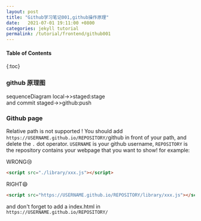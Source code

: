 ```yaml
---
layout: post
title: "Github学习笔记001,github操作原理"
date:   2021-07-01 19:11:00 +0800
categories: jekyll tutorial
permalink: /tutorial/frontend/github001
---
```

<script async src="https://unpkg.com/mermaid@8.11.0/dist/mermaid.min.js"></script>

<nav>
  <h4>Table of Contents</h4>
  {:toc}
</nav>

### github 原理图
<div class="mermaid">
sequenceDiagram
    local->>staged:stage<br>and commit
    staged->>github:push
</div>

### Github page
Relative path is not supported !
You should add ```https://USERNAME.github.io/REPOSITORY/```github in front of your path, and delete the ```.``` dot operator.
```USERNAME``` is your github username, ```REPOSITORY``` is the repository contains your webpage that you want to show!
for example:

WRONG:cry:
```HTML
<script src="./library/xxx.js"></script>
```

RIGHT:smile:
```HTML
<script src="https://USERNAME.github.io/REPOSITORY/library/xxx.js"></script>
```

and don't forget to add a index.html in ```https://USERNAME.github.io/REPOSITORY/```